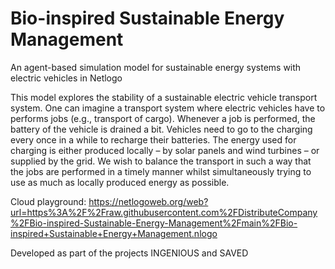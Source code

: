 # Bio-inspired Sustainable Energy Management
An agent-based simulation model for sustainable energy systems with electric vehicles in Netlogo

This model explores the stability of a sustainable electric vehicle transport system. One can imagine a transport system where electric vehicles have to performs jobs (e.g., transport of cargo). Whenever a job is performed, the battery of the vehicle is drained a bit. Vehicles need to go to the charging every once in a while to recharge their batteries. The energy used for charging is either produced locally – by solar panels and wind turbines – or supplied by the grid. We wish to balance the transport in such a way that the jobs are performed in a timely manner whilst simultaneously trying to use as much as locally produced energy as possible. 


Cloud playground: https://netlogoweb.org/web?url=https%3A%2F%2Fraw.githubusercontent.com%2FDistributeCompany%2FBio-inspired-Sustainable-Energy-Management%2Fmain%2FBio-inspired+Sustainable+Energy+Management.nlogo


Developed as part of the projects INGENIOUS and SAVED
